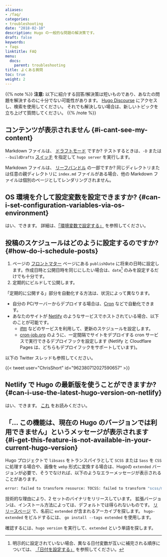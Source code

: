 ```yaml
---
aliases:
- /faq/
categories:
- troubleshooting
date: "2018-02-10"
description: Hugo の一般的な問題の解決策です。
draft: false
keywords:
- faqs
linktitle: FAQ
menu:
  docs:
    parent: troubleshooting
title: よくある質問
toc: true
weight: 2
---
```


{{% note %}}
**注意:** 以下に紹介する回答/解決策は短いものであり、あなたの問題を解決するのに十分でない可能性があります。 [Hugo Discourse](https://discourse.gohugo.io/) にアクセスし、検索を使用してください。 それでも解決しない場合は、新しいトピックを立ち上げて質問してください。
{{% /note %}}

## コンテンツが表示されません {#i-cant-see-my-content}

Markdown ファイルは、 [ドラフトモード](https://gohugo.io/content-management/front-matter/#front-matter-variables) ですか? テストするときは、`-D` または `--buildDrafts` [スイッチ](https://gohugo.io/getting-started/usage/#draft-future-and-expired-content) を指定して `hugo server` を実行します。

Markdown ファイルは、 [リーフバンドル](/content-management/page-bundles/) の一部ですか? 同じディレクトリまたは任意の親ディレクトリに `index.md` ファイルがある場合、他の Markdown ファイルは個別のページとしてレンダリングされません。

## OS 環境を介して設定変数を設定できますか? {#can-i-set-configuration-variables-via-os-environment}

はい、できます。 詳細は、[「環境変数で設定する」](/getting-started/configuration/#configure-with-environment-variables) を参照してください。

## 投稿のスケジュールはどのように設定するのですか? {#how-do-i-schedule-posts}

1. ページの [フロントマター](/content-management/front-matter/) ページにある `publishDate` に将来の日時に設定します。作成日時と公開日時を同じにしたい場合は、`date`[^date-hierarchy] のみを設定するだけでも十分です。
2. 定期的にビルドして公開します。

「定期的に公開する」部分を自動化する方法は、状況によって異なります。

* 自分の PC/サーバーからデプロイする場合は、[Cron](https://en.wikipedia.org/wiki/Cron) などで自動化できます。
* あなたのサイトが [Netlify](https://www.netlify.com/) のようなサービスでホストされている場合、以下のことが可能です。
  * [ifttt](https://ifttt.com/date_and_time) などのサービスを利用して、更新のスケジュールを設定します。
  * [cron-job.org](https://cron-job.org/) のように、一定間隔でサイトをデプロイする cron サービスで実行できるデプロイフックを設定します (Netlify と Cloudflare Pages は、どちらもデプロイフックをサポートしています)。

以下の Twitter スレッドも参照してください。

{{< tweet user="ChrisShort" id="962380712027590657" >}}

[^date-hierarchy]: 明示的に設定されていない場合、異なる日付変数が互いに補完される順序については、 [「日付を設定する」](https://gohugo.io/getting-started/configuration/#configure-dates) を参照してください。

## Netlify で Hugo の最新版を使うことができますか? {#can-i-use-the-latest-hugo-version-on-netlify}

はい、できます。 [これ](/hosting-and-deployment/hosting-on-netlify/#configure-hugo-version-in-netlify) をお読みください。

## 「... この機能は、現在の Hugo のバージョンでは利用できません」というメッセージが表示されます {#i-get-this-feature-is-not-available-in-your-current-hugo-version}

Hugo プロジェクトで `libsass` をトランスパイラとして `SCSS` または `Sass` を `CSS` に処理する場合や、画像を `webp` 形式に変換する場合は、Hugoの `extended` バージョンが必要で、そうでなければ、以下のようなエラーメッセージが表示されることがあります。

```bash
error: failed to transform resource: TOCSS: failed to transform "scss/main.scss" (text/x-scss): this feature is not available in your current Hugo version
```

技術的な理由により、2 セットのバイナリをリリースしています。 拡張バージョンは、インストール方法によっては、デフォルトでは得られないものです。 [リリースページ](https://github.com/gohugoio/hugo/releases) で、名前に `extended` が含まれるアーカイブを探します。 `hugo-extended` をビルドするには、 `go install --tags extended` を使用します。

確認するには、`hugo version` を実行して、`extended` という単語を探します。
